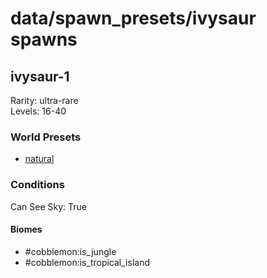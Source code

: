 # data/spawn_presets/ivysaur spawns  
  
## ivysaur-1  
Rarity: ultra-rare  
Levels: 16-40  
  
### World Presets  
* [natural](/data/world_presets/natural.md)  
  
### Conditions  
Can See Sky: True  
  
#### Biomes  
  * #cobblemon:is_jungle
  * #cobblemon:is_tropical_island
  
